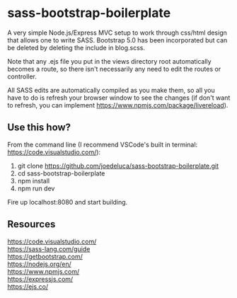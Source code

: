 # sass-bootstrap-boilerplate
A very simple Node.js/Express MVC setup to work through css/html design that allows one to write SASS. Bootstrap 5.0 has been incorporated but can be deleted by deleting the include in blog.scss.

Note that any .ejs file you put in the views directory root automatically becomes a route, so there isn't necessarily any need to edit the routes or controller.

All SASS edits are automatically compiled as you make them, so all you have to do is refresh your browser window to see the changes (if don't want to refresh, you can implement https://www.npmjs.com/package/livereload).

## Use this how?
From the command line (I recommend VSCode's built in terminal: https://code.visualstudio.com/):
1. git clone https://github.com/joedeluca/sass-bootstrap-boilerplate.git
2. cd sass-bootstrap-boilerplate
3. npm install
4. npm run dev

Fire up localhost:8080 and start building.

## Resources
https://code.visualstudio.com/  
https://sass-lang.com/guide  
https://getbootstrap.com/  
https://nodejs.org/en/  
https://www.npmjs.com/  
https://expressjs.com/  
https://ejs.co/  